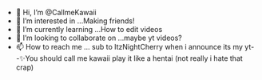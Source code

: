 - 👋 Hi, I’m @CallmeKawaii
- 👀 I’m interested in ...Making friends!
- 🌱 I’m currently learning ...How to edit videos
- 💞️ I’m looking to collaborate on ...maybe yt videos?
- 📫 How to reach me ... sub to ItzNightCherry when i announce its my yt-
-✨You should call me kawaii play it like a hentai (not really i hate that crap)
<!---
CallmeKawaii/CallmeKawaii is a ✨ special ✨ repository because its `README.md` (this file) appears on your GitHub profile.
You can click the Preview link to take a look at your changes.
--->

